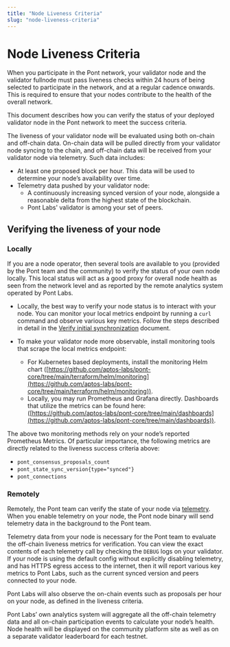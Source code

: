 ```yaml
---
title: "Node Liveness Criteria"
slug: "node-liveness-criteria"
---
```


# Node Liveness Criteria

When you participate in the Pont network, your validator node and the validator fullnode must pass liveness checks within 24 hours of being selected to participate in the network, and at a regular cadence onwards. This is required to ensure that your nodes contribute to the health of the overall network. 

This document describes how you can verify the status of your deployed validator node in the Pont network to meet the success criteria.

The liveness of your validator node will be evaluated using both on-chain and off-chain data. On-chain data will be pulled directly from your validator node  syncing to the chain, and off-chain data will be received from your validator node via telemetry. Such data includes:

- At least one proposed block per hour. This data will be used to determine your node’s availability over time.
- Telemetry data pushed by your validator node:
  - A continuously increasing synced version of your node, alongside a reasonable delta from the highest state of the blockchain.
  - Pont Labs' validator is among your set of peers.

## Verifying the liveness of your node

### Locally

If you are a node operator, then several tools are available to you (provided by the Pont team and the community) to verify the status of your own node locally. This local status will act as a good proxy for overall node health as seen from the network level and as reported by the remote analytics system operated by Pont Labs. 

- Locally, the best way to verify your node status is to interact with your node. You can monitor your local metrics endpoint by running a `curl` command and observe various key metrics. Follow the steps described in detail in the [Verify initial synchronization](/nodes/full-node/fullnode-source-code-or-docker.md#verify-the-correctness-of-your-fullnode) document.

- To make your validator node more observable, install monitoring tools that scrape the local metrics endpoint:
    - For Kubernetes based deployments, install the monitoring Helm chart ([https://github.com/aptos-labs/pont-core/tree/main/terraform/helm/monitoring](https://github.com/aptos-labs/pont-core/tree/main/terraform/helm/monitoring)).
    - Locally, you may run Prometheus and Grafana directly. Dashboards that utilize the metrics can be found here: ([https://github.com/aptos-labs/pont-core/tree/main/dashboards](https://github.com/aptos-labs/pont-core/tree/main/dashboards)).

The above two monitoring methods rely on your node’s reported Prometheus Metrics. Of particular importance, the following metrics are directly related to the liveness success criteria above:

- `pont_consensus_proposals_count`
- `pont_state_sync_version{type="synced"}`
- `pont_connections`

### Remotely

Remotely, the Pont team can verify the state of your node via [telemetry](/reference/telemetry.md). When you enable telemetry on your node, the Pont node binary will send telemetry data in the background to the Pont team.

Telemetry data from your node is necessary for the Pont team to evaluate the off-chain liveness metrics for verification. You can view the exact contents of each telemetry call by checking the `DEBUG` logs on your validator. If your node is using the default config without explicitly disabling telemetry, and has HTTPS egress access to the internet, then it will report various key metrics to Pont Labs, such as the current synced version and peers connected to your node. 

Pont Labs will also observe the on-chain events such as proposals per hour on your node, as defined in the liveness criteria.

Pont Labs’ own analytics system will aggregate all the off-chain telemetry data and all on-chain participation events to calculate your node’s health. Node health will be displayed on the community platform site as well as on a separate validator leaderboard for each testnet.


